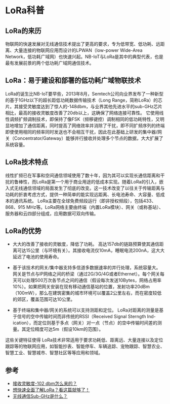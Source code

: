 # LoRa科普
## LoRa的来历
物联网的快速发展对无线通信技术提出了更高的要求，专为低带宽、低功耗、远距离、大量连接的物联网应用而设计的LPWAN（low-power Wide-Area Network，低功耗广域网）也快速兴起。NB-IoT与LoRa是其中的典型代表，也是最有发展前景的两个低功耗广域网通信技术。
## LoRa：易于建设和部署的低功耗广域物联技术
LoRa的诞生比NB-IoT要早些，2013年8月，Semtech公司向业界发布了一种新型的基于1GHz以下的超长距低功耗数据传输技术（Long Range，简称LoRa）的芯片。其接受灵敏度达到了惊人的-148dbm，与业界其他先进水平的sub-GHz芯片相比，最高的接收灵敏度改善了20db以上，这确保了网络连接可靠性。
它使用线性调频扩频调制技术，即保持了像FSK（频移键控）调制相同的低功耗特性，又明显地增加了通信距离，同时提高了网络效率并消除了干扰，即不同扩频序列的终端即使使用相同的频率同时发送也不会相互干扰，因此在此基础上研发的集中器/网关（Concentrator/Gateway）能够并行接收并处理多个节点的数据，大大扩展了系统容量。
## LoRa技术特点
线性扩频已在军事和空间通信领域使用了数十年，因为其可以实现长通信距离和干扰的鲁棒性，而LoRa是第一个用于商业用途的低成本实现。随着LoRa的引入，嵌入式无线通信领域的局面发生了彻底的改变。这一技术改变了以往关于传输距离与功耗的折衷考虑方式，提供一种简单的能实现远距离、长电池寿命、大容量、低成本的通讯系统。
LoRa主要在全球免费频段运行（即非授权频段），包括433、868、915 MHz等。LoRa网络主要由终端（内置LoRa模块）、网关（或称基站）、服务器和云四部分组成，应用数据可双向传输。

## LoRa的优势
* 大大的改善了接收的灵敏度，降低了功耗。
高达157db的链路预算使其通信距离可达15公里（与环境有关）。其接收电流仅10mA，睡眠电流200nA，这大大延迟了电池的使用寿命。

* 基于该技术的网关/集中器支持多信道多数据速率的并行处理，系统容量大。
网关是节点与IP网络之间的桥梁（通过2G/3G/4G或者Ethernet）。每个网关每天可以处理500万次各节点之间的通信（假设每次发送10Bytes，网络占用率10%）。如果把网关安装在现有移动通信基站的位置，发射功率20dBm（100mW），那么在建筑密集的城市环境可以覆盖2公里左右，而在密度较低的郊区，覆盖范围可达10公里。

* 基于终端和集中器/网关的系统可以支持测距和定位。
LoRa对距离的测量是基于信号的空中传输时间而非传统的RSSI（Received Signal Sterngth Ind-ication），而定位则基于多点（网关）对一点（节点）的空中传输时间差的测量。其定位精度可达5m（假设10km的范围）。

这些关键特征使得 LoRa技术非常适用于要求功耗低、距离远、大量连接以及定位跟踪等的物联网应用，如智能抄表、智能停车、车辆追踪、宠物跟踪、智慧农业、智慧工业、智慧城市、智慧社区等等应用和领域。

## 参考
* [接收灵敏度-102 dbm怎么来的？](http://www.edatop.com/mobile/77439.html)
* [想快速全面了解LoRa？看这篇就够了！](https://zhuanlan.zhihu.com/p/21764768)
* [无线通信Sub-GHz是什么？](http://www.bonwin.com/bwzx_a/wxtxsubghz.html)